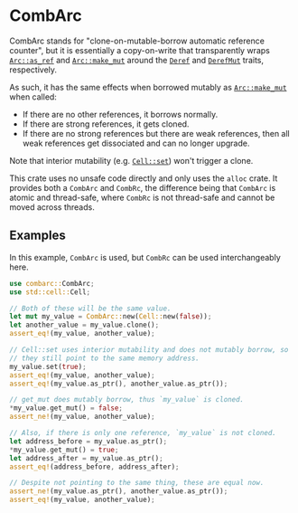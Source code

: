 # CombArc

CombArc stands for "clone-on-mutable-borrow automatic reference counter", but it is essentially
a copy-on-write that transparently wraps [`Arc::as_ref`] and [`Arc::make_mut`] around the
[`Deref`] and [`DerefMut`] traits, respectively.

As such, it has the same effects when borrowed mutably as [`Arc::make_mut`] when called:
* If there are no other references, it borrows normally.
* If there are strong references, it gets cloned.
* If there are no strong references but there are weak references, then all weak references get
  dissociated and can no longer upgrade.

Note that interior mutability (e.g. [`Cell::set`]) won't trigger a clone.

This crate uses no unsafe code directly and only uses the `alloc` crate. It provides both a
`CombArc` and `CombRc`, the difference being that `CombArc` is atomic and thread-safe,
where `CombRc` is not thread-safe and cannot be moved across threads.

[`Cell::set`]: https://doc.rust-lang.org/std/cell/struct.Cell.html#method.set
[`Arc::as_ref`]: https://doc.rust-lang.org/std/sync/struct.Arc.html#method.as_ref
[`Arc::make_mut`]: https://doc.rust-lang.org/std/sync/struct.Arc.html#method.make_mut
[`Deref`]: https://doc.rust-lang.org/std/ops/trait.Deref.html
[`DerefMut`]: https://doc.rust-lang.org/std/ops/trait.DerefMut.html

## Examples

In this example, `CombArc` is used, but `CombRc` can be used interchangeably here.

```rust
use combarc::CombArc;
use std::cell::Cell;

// Both of these will be the same value.
let mut my_value = CombArc::new(Cell::new(false));
let another_value = my_value.clone();
assert_eq!(my_value, another_value);

// Cell::set uses interior mutability and does not mutably borrow, so
// they still point to the same memory address.
my_value.set(true);
assert_eq!(my_value, another_value);
assert_eq!(my_value.as_ptr(), another_value.as_ptr());

// get_mut does mutably borrow, thus `my_value` is cloned.
*my_value.get_mut() = false;
assert_ne!(my_value, another_value);

// Also, if there is only one reference, `my_value` is not cloned.
let address_before = my_value.as_ptr();
*my_value.get_mut() = true;
let address_after = my_value.as_ptr();
assert_eq!(address_before, address_after);

// Despite not pointing to the same thing, these are equal now.
assert_ne!(my_value.as_ptr(), another_value.as_ptr());
assert_eq!(my_value, another_value);
```
